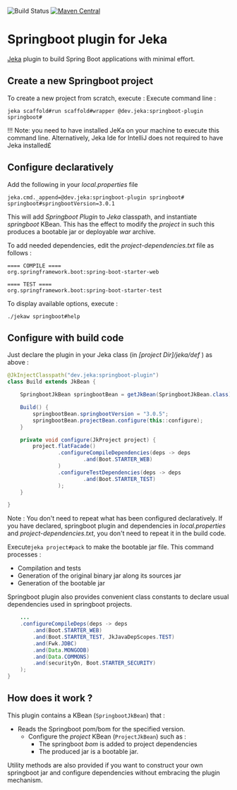 ![Build Status](https://github.com/jerkar/springboot-plugin/actions/workflows/push-master.yml/badge.svg)
[![Maven Central](https://img.shields.io/maven-central/v/dev.jeka/springboot-plugin.svg?label=Maven%20Central)](https://search.maven.org/search?q=g:%22dev.jeka22%20AND%20a:%22springboot-plugin%22)

# Springboot plugin for Jeka

[Jeka](https://jeka.dev) plugin to build Spring Boot applications with minimal effort. <br/>

## Create a new Springboot project

To create a new project from scratch, execute :
Execute command line : 
```shell
jeka scaffold#run scaffold#wrapper @dev.jeka:springboot-plugin springboot#
``` 
!!!
  Note: you need to have installed JeKa on your machine to execute this command line.
  Alternatively, Jeka Ide for IntelliJ does not required to have Jeka installed£


## Configure declaratively 

Add the following in your *local.properties* file

```properties
jeka.cmd._append=@dev.jeka:springboot-plugin springboot#
springboot#springbootVersion=3.0.1
```
This will add *Springboot Plugin* to *Jeka* classpath, and instantiate *springboot* KBean.
This has the effect to modify the *project* in such this produces a bootable jar or 
deployable *war* archive.

To add needed dependencies, edit the *project-dependencies.txt* file as follows :
```text
==== COMPILE ====
org.springframework.boot:spring-boot-starter-web

==== TEST ====
org.springframework.boot:spring-boot-starter-test
```

To display available options, execute :
```shell
./jekaw springboot#help
```

## Configure with build code

Just declare the plugin in your Jeka class (in _[project Dir]/jeka/def_ ) as above :

```java
@JkInjectClasspath("dev.jeka:springboot-plugin")
class Build extends JkBean {

    SpringbootJkBean springbootBean = getJkBean(SpringbootJkBean.class);

    Build() {
        springbootBean.springbootVersion = "3.0.5";
        springbootBean.projectBean.configure(this::configure);
    }

    private void configure(JkProject project) {
        project.flatFacade()
                .configureCompileDependencies(deps -> deps
                        .and(Boot.STARTER_WEB)
                )
                .configureTestDependencies(deps -> deps
                        .and(Boot.STARTER_TEST)
                );
    }

}
```
Note : 
  You don't need to repeat what has been configured declaratively. If you have declared, springboot plugin 
  and dependencies in *local.properties* and *project-dependencies.txt*, you don't need to repeat it in the build code.

Execute`jeka project#pack` to make the bootable jar file. This command processes :
* Compilation and tests
* Generation of the original binary jar along its sources jar
* Generation of the bootable jar

Springboot plugin also provides convenient class constants to declare usual dependencies used in springboot projects.

```java
    ...
    .configureCompileDeps(deps -> deps
        .and(Boot.STARTER_WEB)
        .and(Boot.STARTER_TEST, JkJavaDepScopes.TEST)
        .and(Fwk.JDBC)
        .and(Data.MONGODB)
        .and(Data.COMMONS)
        .and(securityOn, Boot.STARTER_SECURITY)    		  
    );    
}
```

## How does it work ?

This plugin contains a KBean (`SpringbootJkBean`) that :
  * Reads the Springboot pom/bom for the specified version. 
    * Configure the _project_ KBean (`ProjectJkBean`) such as :
        * The springboot _bom_ is added to project dependencies
        * The produced jar is a bootable jar.

Utility methods are also provided if you want to construct your own springboot jar and configure dependencies without 
embracing the plugin mechanism.

 

